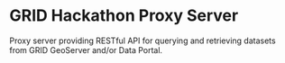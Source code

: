 # GRID Hackathon Proxy Server

Proxy server providing RESTful API for querying and retrieving datasets from GRID GeoServer and/or Data Portal.
